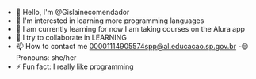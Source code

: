 
- 👋 Hello, I'm @Gislainecomendador
- 👀 I'm interested in learning more programming languages
- 🌱 I am currently learning for now I am taking courses on the Alura app
- 💞️ I try to collaborate in LEARNING
- 📫 How to contact me 00001114905574spp@al.educacao.sp.gov.br
 -😄 Pronouns: she/her
- ⚡ Fun fact: I really like programming
<!---
Gislainecomendador/Gislainecomendador is a ✨ special ✨ repository because its `README.md` (this file) appears on your GitHub profile.
You can click the Preview link to take a look at your changes.
--->
